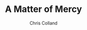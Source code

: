 ---
title: A Matter of Mercy
Layout: module

author: Chris Colland
reviewer: Scott Bennett

schedule: friday night
weight: 2
plotline: 
requirements: 
  - We Descend… has been ran

description: > 
  A local merchant in Cryptinith has been shorted on a trade deal. The matter was brought to the Lord Reeve and he was headed to deal with it but now that there are adventurers, a test of their persuasion and investigation is called.

synopsis: The Lord Reeve of Cyptinith, Kyumiri Cryptinth,  sets out to the Tavern. Before he arrives, a last group of Feral snuck into the City Gates and sensed the Lycans among the Adventurers in the Tavern. The Feral “randoms” set out for them as Kyumiri makes his grand appearance cutting a path through them to reach the adventurers. Upon his arrival and the dispatching of the Feral, the High Lord Reeve welcomes the Adventurers and give them 2 tasks to judge their skills before setting out for Moutesque.

  The nature of the trade dispute is a shipment of Silver Ore and Alchemy to Corin Stellin, a local independent trader and merchant. Orden Dutah, an experienced businessman, feels Corin is taking advantage of the Guilds hospitality allowing him to be an independent  free trader operating outside the “rules of the guilds.” Corin is upset over the taxes the Guilds charge for silver imports given the nature of Lycans and the Laws of Cryptinth. Corin doesn’t feel the taxes should apply in this dire need. Orden wants to collect the Guilds tax on Corin despite his good intentions.

  The Lord Reeve doesn’t like to get involved with he Guilds unless he has too, this keeps his mind focused on the task of protecting the Town. The Lord Reeve wants the PCs to resolve this task for him to see how they navigate a new lands diplomacy. 

outcomes:
 - Corin will pay them 30 Gold if he gets his way. The “correct” resolution is to allow Corin to evade the taxes,
 - Orden will only pay them 15 Gold if he gets his way. The players can gain favor and “aid” from Orden if they take his side and lesser coin offer. 
  - The PCs head to deal with the Feral Pack that captured citizens (Test Your Might) and come back to deal with this later. 
number_of_cast_members: ALL
props: 
  - Fur Tabards
  - Claws
  - Kyumiri Costume
treasure: Production Item, Components, Coins
rumors:

hook: A wave of Feral “randoms” raid the Tavern as Kyumiri makes his appearance to aid the Adventurers. Once the Feral are dispatched, Kyumiri will begin his welcoming ritual and trial.

running_notes: >
  This module is the introduction to the High Lord Reeve Kyumiri Cryptinth, it begins with a small skirmish with Feral and ends with a Roleplay encounter welcoming the Adventurers to Cryptinth. Kyurmiri will give them 2 tasks to judge their abilities to handle Moutesque. The First is a Trade Dispute and a test of their diplomatic and reasoning skills. The Second module will be a Test of Might. These two modules will go off back to back depending on which path they choose to go first

scenes: 
  - 
    oog:  Infront of Mod Shack 
    ig: Outside Cryptinth Trade Hall
    flee_point: Town
---
